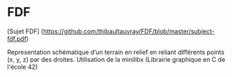 # FDF

[Sujet FDF] (https://github.com/thibaultauvray/FDF/blob/master/subject-fdf.pdf)

Representation schématique d’un terrain en relief en reliant différents points (x, y, z) par des droites.
Utilisation de la minilibx (Librairie graphique en C de l'école 42)
